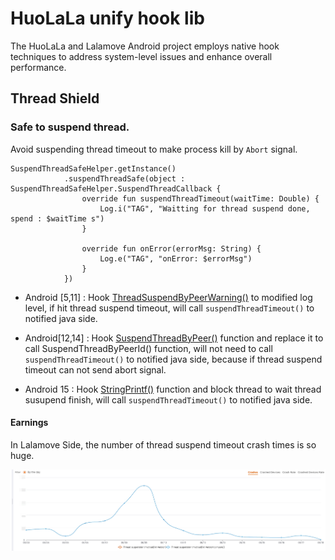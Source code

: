# HuoLaLa unify hook lib

The HuoLaLa and Lalamove Android project employs native hook techniques to address system-level issues and enhance overall performance.

## Thread Shield

### Safe to suspend thread.

Avoid suspending thread timeout to make process kill by `Abort` signal.

```
SuspendThreadSafeHelper.getInstance()
            .suspendThreadSafe(object : SuspendThreadSafeHelper.SuspendThreadCallback {
                override fun suspendThreadTimeout(waitTime: Double) {
                    Log.i("TAG", "Waitting for thread suspend done, spend : $waitTime s")
                }

                override fun onError(errorMsg: String) {
                    Log.e("TAG", "onError: $errorMsg")
                }
            })
```

- Android [5,11] : Hook [ThreadSuspendByPeerWarning()](https://cs.android.com/android/platform/superproject/+/android-9.0.0_r61:art/runtime/thread_list.cc) to modified log level, if hit thread suspend timeout, will call `suspendThreadTimeout()` to notified java side.

- Android[12,14] : Hook [SuspendThreadByPeer()](https://cs.android.com/android/platform/superproject/+/android-12.0.0_r34:art/runtime/thread_list.cc) function and replace it to call SuspendThreadByPeerId() function, will not need to call `suspendThreadTimeout()` to notified java side, because if thread suspend timeout can not send abort signal.

- Android 15 : Hook [StringPrintf()](https://cs.android.com/android/platform/superproject/main/+/main:external/cronet/base/strings/stringprintf.cc;bpv=1;bpt=1) function and block thread to wait thread susupend finish, will call `suspendThreadTimeout()` to notified java side.

#### Earnings

In Lalamove Side, the number of thread suspend timeout crash times is so huge.

![suspend_thread_timeout_trend.png](img/suspend_thread_timeout_trend.png)
